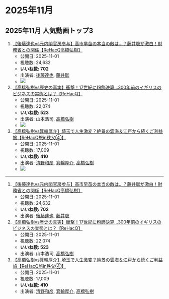 # 2025年11月

## 2025年11月 人気動画トップ3

1.  [【後藤達也vs元内閣官房参与】高市早苗の本当の敵は…？藤井聡が激白！財務省との関係【ReHacQ高橋弘樹】](/rehacq_fan/ids/sTC4VWsV6m8 "wikilink")
    -   公開日: 2025-11-01
    -   視聴数: 24,632
    -   **いいね数: 702**
    -   出演者: [後藤達也](/rehacq_fan/people/後藤達也 "wikilink"), [藤井聡](/rehacq_fan/people/藤井聡 "wikilink")
    - [![](https://img.youtube.com/vi/sTC4VWsV6m8/hqdefault.jpg)](https://www.youtube.com/watch?v=sTC4VWsV6m8)
1.  [【高橋弘樹vs歴史の真実】衝撃！17世紀に粉飾決算...300年前のイギリスのビジネスの実態とは？【ReHacQ】](/rehacq_fan/ids/ZxqXLs4ZsPI "wikilink")
    -   公開日: 2025-11-01
    -   視聴数: 22,074
    -   **いいね数: 523**
    -   出演者: 山本浩司, [高橋弘樹](/rehacq_fan/people/高橋弘樹 "wikilink")
    - [![](https://img.youtube.com/vi/ZxqXLs4ZsPI/hqdefault.jpg)](https://www.youtube.com/watch?v=ZxqXLs4ZsPI)
1.  [【高橋弘樹vs箕輪厚介】埼玉で人生激変？絶景の雲海＆江戸から続くご利益旅【ReHacQ旅in秩父④】](/rehacq_fan/ids/38mpQvBSz5c "wikilink")
    -   公開日: 2025-11-01
    -   視聴数: 17,009
    -   **いいね数: 410**
    -   出演者: [清野和彦](/rehacq_fan/people/清野和彦 "wikilink"), [箕輪厚介](/rehacq_fan/people/箕輪厚介 "wikilink"), [高橋弘樹](/rehacq_fan/people/高橋弘樹 "wikilink")
    - [![](https://img.youtube.com/vi/38mpQvBSz5c/hqdefault.jpg)](https://www.youtube.com/watch?v=38mpQvBSz5c)


----


1.  [【後藤達也vs元内閣官房参与】高市早苗の本当の敵は…？藤井聡が激白！財務省との関係【ReHacQ高橋弘樹】](/rehacq_fan/ids/sTC4VWsV6m8 "wikilink")
    -   公開日: 2025-11-01
    -   視聴数: 24,632
    -   **いいね数: 702**
    -   出演者: [後藤達也](/rehacq_fan/people/後藤達也 "wikilink"), [藤井聡](/rehacq_fan/people/藤井聡 "wikilink")
1.  [【高橋弘樹vs歴史の真実】衝撃！17世紀に粉飾決算...300年前のイギリスのビジネスの実態とは？【ReHacQ】](/rehacq_fan/ids/ZxqXLs4ZsPI "wikilink")
    -   公開日: 2025-11-01
    -   視聴数: 22,074
    -   **いいね数: 523**
    -   出演者: 山本浩司, [高橋弘樹](/rehacq_fan/people/高橋弘樹 "wikilink")
1.  [【高橋弘樹vs箕輪厚介】埼玉で人生激変？絶景の雲海＆江戸から続くご利益旅【ReHacQ旅in秩父④】](/rehacq_fan/ids/38mpQvBSz5c "wikilink")
    -   公開日: 2025-11-01
    -   視聴数: 17,009
    -   **いいね数: 410**
    -   出演者: [清野和彦](/rehacq_fan/people/清野和彦 "wikilink"), [箕輪厚介](/rehacq_fan/people/箕輪厚介 "wikilink"), [高橋弘樹](/rehacq_fan/people/高橋弘樹 "wikilink")
